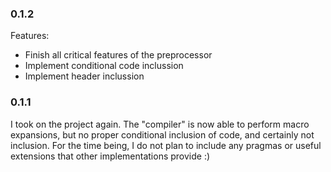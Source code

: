 ### 0.1.2
Features:
 - Finish all critical features of the preprocessor
 - Implement conditional code inclussion
 - Implement header inclussion

### 0.1.1
I took on the project again. The "compiler" is now able to perform macro expansions, but no proper conditional inclusion of code, and certainly not inclusion. For the time being, I do not plan to include any pragmas or useful extensions that other implementations provide :)
